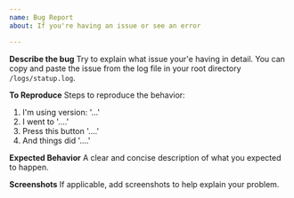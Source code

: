 ```yaml
---
name: Bug Report
about: If you're having an issue or see an error

---
```


**Describe the bug**
Try to explain what issue your'e having in detail. You can copy and paste the issue from the log file in your root directory `/logs/statup.log`.

**To Reproduce**
Steps to reproduce the behavior:
1. I'm using version: '...'
2. I went to '....'
3. Press this button '....'
4. And things did '....'

**Expected Behavior**
A clear and concise description of what you expected to happen.

**Screenshots**
If applicable, add screenshots to help explain your problem.
